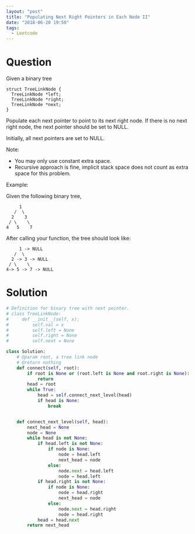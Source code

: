 ```yaml
---
layout: "post"
title: "Populating Next Right Pointers in Each Node II"
date: "2018-06-20 19:50"
tags:
  - Leetcode
---
```


# Question
Given a binary tree
```
struct TreeLinkNode {
  TreeLinkNode *left;
  TreeLinkNode *right;
  TreeLinkNode *next;
}
```

Populate each next pointer to point to its next right node. If there is no next right node, the next pointer should be set to NULL.

Initially, all next pointers are set to NULL.

Note:

* You may only use constant extra space.
* Recursive approach is fine, implicit stack space does not count as extra space for this problem.

Example:

Given the following binary tree,
```
     1
   /  \
  2    3
 / \    \
4   5    7
```

After calling your function, the tree should look like:
```
     1 -> NULL
   /  \
  2 -> 3 -> NULL
 / \    \
4-> 5 -> 7 -> NULL
```

# Solution
```python
# Definition for binary tree with next pointer.
# class TreeLinkNode:
#     def __init__(self, x):
#         self.val = x
#         self.left = None
#         self.right = None
#         self.next = None

class Solution:
    # @param root, a tree link node
    # @return nothing
    def connect(self, root):
        if root is None or (root.left is None and root.right is None):
            return
        head = root
        while True:
            head = self.connect_next_level(head)
            if head is None:
                break


    def connect_next_level(self, head):
        next_head = None
        node = None
        while head is not None:
            if head.left is not None:
                if node is None:
                    node = head.left
                    next_head = node
                else:
                    node.next = head.left
                    node = head.left
            if head.right is not None:
                if node is None:
                    node = head.right
                    next_head = node
                else:
                    node.next = head.right
                    node = head.right
            head = head.next
        return next_head
```
